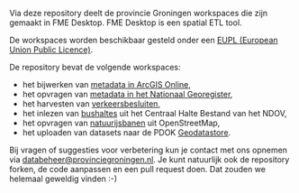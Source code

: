 Via deze repository deelt de provincie Groningen workspaces die zijn gemaakt in FME Desktop. FME Desktop is een spatial ETL tool. 

De workspaces worden beschikbaar gesteld onder een [EUPL (European Union Public Licence)](https://eupl.eu/1.2/nl/).

De repository bevat de volgende workspaces:
* het bijwerken van [metadata in ArcGIS Online]((../../tree/master/aol-metadata)),
* het opvragen van [metadata in het Nationaal Georegister]((../../tree/master/ngr-metadata)),
* het harvesten van [verkeersbesluiten](../../tree/master/verkeersbesluiten),
* het inlezen van [bushaltes](../../tree/master/bushaltes) uit het Centraal Halte Bestand van het NDOV,
* het opvragen van [natuurijsbanen](../../tree/master/natuurijsbanen) uit OpenStreetMap,
* het uploaden van datasets naar de PDOK [Geodatastore](../../tree/master/geodatastore).

Bij vragen of suggesties voor verbetering kun je contact met ons opnemen via databeheer@provinciegroningen.nl. 
Je kunt natuurlijk ook de repository forken, de code aanpassen en een pull request doen. Dat zouden we helemaal geweldig vinden :-)